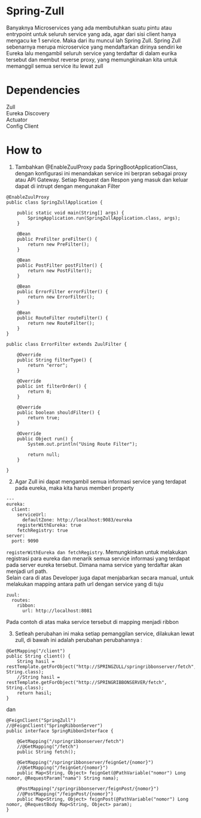 # Spring-Zull
Banyaknya Microservices yang ada membutuhkan suatu pintu atau entrypoint untuk seluruh service yang ada, agar dari sisi client hanya mengacu ke 1 service. Maka dari itu muncul lah Spring Zull. Spring Zull sebenarnya merupa microservice yang mendaftarkan dirinya sendiri ke Eureka lalu mengambil seluruh service yang terdaftar di dalam eurika tersebut dan membut reverse proxy, yang memungkinakan kita untuk memanggil semua service itu lewat zull

# Dependencies
Zull</br>
Eureka Discovery</br>
Actuator</br>
Config Client</br>

# How to
1. Tambahkan @EnableZuulProxy pada SpringBootApplicationClass, dengan konfigurasi ini menandakan service ini berpran sebagai proxy atau API Gateway. Setiap Request dan Respon yang masuk dan keluar dapat di intrupt dengan mengunakan Filter 
```
@EnableZuulProxy
public class SpringZullApplication {

	public static void main(String[] args) {
		SpringApplication.run(SpringZullApplication.class, args);
	}

	@Bean
	public PreFilter preFilter() {
		return new PreFilter();
	}

	@Bean
	public PostFilter postFilter() {
		return new PostFilter();
	}

	@Bean
	public ErrorFilter errorFilter() {
		return new ErrorFilter();
	}

	@Bean
	public RouteFilter routeFilter() {
		return new RouteFilter();
	}
}
```
```
public class ErrorFilter extends ZuulFilter {

	@Override
	public String filterType() {
		return "error";
	}

	@Override
	public int filterOrder() {
		return 0;
	}

	@Override
	public boolean shouldFilter() {
		return true;
	}

	@Override
	public Object run() {
		System.out.println("Using Route Filter");

		return null;
	}

}
```

2. Agar Zull ini dapat mengambil semua informasi service yang terdapat pada eureka, maka kita harus memberi property
```
---
eureka:
  client:
    serviceUrl:
      defaultZone: http://localhost:9083/eureka
    registerWithEureka: true  
    fetchRegistry: true      
server:
  port: 9090
```
```registerWithEureka dan fetchRegistry```. Memungkinkan untuk melakukan registrasi para eureka dan menarik semua service informasi yang terdapat pada server eureka tersebut. Dimana nama service yang terdaftar akan menjadi url path.</br>
Selain cara di atas Developer juga dapat menjabarkan secara manual, untuk melakukan mapping antara path url dengan service yang di tuju
```
zuul:
  routes:
    ribbon:
      url: http://localhost:8081
```
Pada contoh di atas maka service tersebut di mapping menjadi ribbon

3. Setleah perubahan ini maka setiap pemanggilan service, dilakukan lewat zull, di bawah ini adalah perubahan perubahannya :
```
@GetMapping("/client")
public String client() {
	String hasil = restTemplate.getForObject("http://SPRINGZULL/springribbonserver/fetch", String.class);
	//String hasil = restTemplate.getForObject("http://SPRINGRIBBONSERVER/fetch", String.class);
	return hasil;
}
```
dan
```
@FeignClient("SpringZull")
//@FeignClient("SpringRibbonServer")
public interface SpringRibbonInterface {

	@GetMapping("/springribbonserver/fetch")
	//@GetMapping("/fetch")
	public String fetch();
	
	@GetMapping("/springribbonserver/feignGet/{nomor}")
	//@GetMapping("/feignGet/{nomor}")
	public Map<String, Object> feignGet(@PathVariable("nomor") Long nomor, @RequestParam("nama") String nama);
	
	@PostMapping("/springribbonserver/feignPost/{nomor}")
	//@PostMapping("/feignPost/{nomor}")
	public Map<String, Object> feignPost(@PathVariable("nomor") Long nomor, @RequestBody Map<String, Object> param);
}
```

